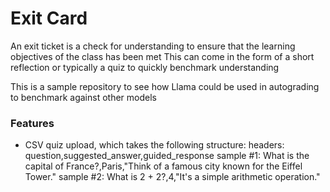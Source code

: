 # Exit Card
An exit ticket is a check for understanding to ensure that the learning objectives of the class has been met
This can come in the form of a short reflection or typically a quiz to quickly benchmark understanding

This is a sample repository to see how Llama could be used in autograding to benchmark against other models

### Features 
- CSV quiz upload, which takes the following structure:
headers: question,suggested_answer,guided_response
sample #1: What is the capital of France?,Paris,"Think of a famous city known for the Eiffel Tower."
sample #2: What is 2 + 2?,4,"It's a simple arithmetic operation."
